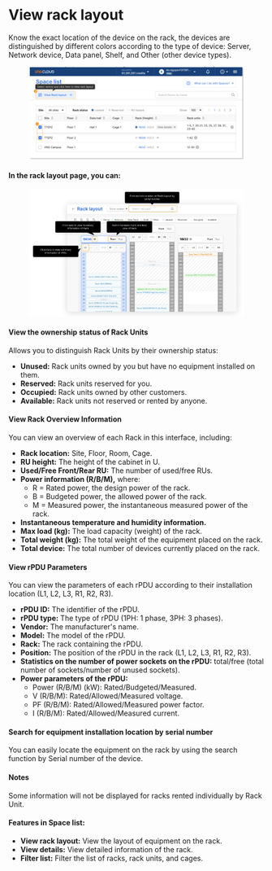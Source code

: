 # View rack layout

Know the exact location of the device on the rack, the devices are distinguished by different colors according to the type of device: Server, Network device, Data panel, Shelf, and Other (other device types).

<figure><img src="../../.gitbook/assets/image (5) (1) (1) (1) (1) (1) (1) (1) (1).png" alt=""><figcaption></figcaption></figure>

#### In the rack layout page, you can:

<figure><img src="../../.gitbook/assets/image (6) (1) (1) (1) (1) (1) (1) (1) (1).png" alt=""><figcaption></figcaption></figure>

#### View the ownership status of Rack Units

Allows you to distinguish Rack Units by their ownership status:

* **Unused:** Rack units owned by you but have no equipment installed on them.
* **Reserved:** Rack units reserved for you.
* **Occupied:** Rack units owned by other customers.
* **Available:** Rack units not reserved or rented by anyone.

#### View Rack Overview Information

You can view an overview of each Rack in this interface, including:

* **Rack location:** Site, Floor, Room, Cage.
* **RU height:** The height of the cabinet in U.
* **Used/Free Front/Rear RU:** The number of used/free RUs.
* **Power information (R/B/M),** where:
  * R = Rated power, the design power of the rack.
  * B = Budgeted power, the allowed power of the rack.
  * M = Measured power, the instantaneous measured power of the rack.
* **Instantaneous temperature and humidity information.**
* **Max load (kg):** The load capacity (weight) of the rack.
* **Total weight (kg):** The total weight of the equipment placed on the rack.
* **Total device:** The total number of devices currently placed on the rack.

#### View rPDU Parameters

You can view the parameters of each rPDU according to their installation location (L1, L2, L3, R1, R2, R3).

* **rPDU ID:** The identifier of the rPDU.
* **rPDU type:** The type of rPDU (1PH: 1 phase, 3PH: 3 phases).
* **Vendor:** The manufacturer's name.
* **Model:** The model of the rPDU.
* **Rack:** The rack containing the rPDU.
* **Position:** The position of the rPDU in the rack (L1, L2, L3, R1, R2, R3).
* **Statistics on the number of power sockets on the rPDU:** total/free (total number of sockets/number of unused sockets).
* **Power parameters of the rPDU:**
  * Power (R/B/M) (kW): Rated/Budgeted/Measured.
  * V (R/B/M): Rated/Allowed/Measured voltage.
  * PF (R/B/M): Rated/Allowed/Measured power factor.
  * I (R/B/M): Rated/Allowed/Measured current.

#### Search for equipment installation location by serial number

You can easily locate the equipment on the rack by using the search function by Serial number of the device.

#### Notes

Some information will not be displayed for racks rented individually by Rack Unit.

#### Features in Space list:

* **View rack layout:** View the layout of equipment on the rack.
* **View details:** View detailed information of the rack.
* **Filter list:** Filter the list of racks, rack units, and cages.
